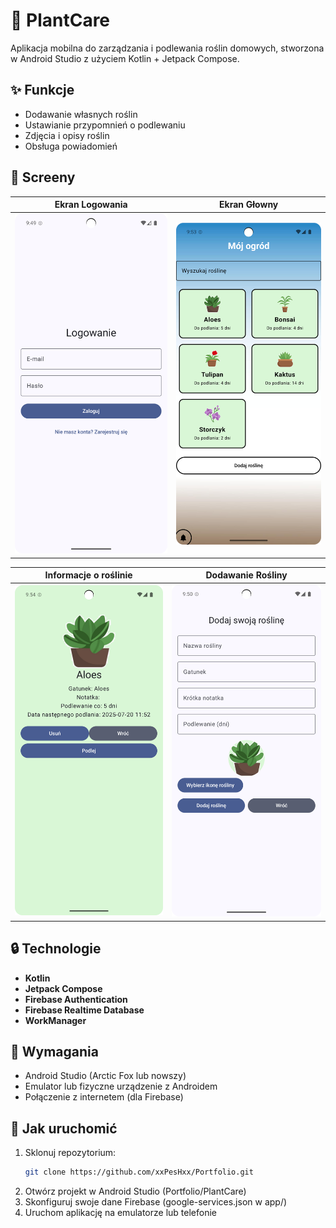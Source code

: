 # 🌱 PlantCare

Aplikacja mobilna do zarządzania i podlewania roślin domowych, stworzona w Android Studio z użyciem Kotlin + Jetpack Compose.

## ✨ Funkcje

- Dodawanie własnych roślin
- Ustawianie przypomnień o podlewaniu
- Zdjęcia i opisy roślin
- Obsługa powiadomień

## 📸 Screeny

| Ekran Logowania| Ekran Głowny |
|--------------|--------------------|
| ![screen1](screens/login_screen.png) | ![screen2](screens/main_screen.png) | 

| Informacje o roślinie | Dodawanie Rośliny |
|--------------------|--------------------|
| ![screen3](screens/plant_screen.png) | ![screen4](screens/add_plant_screen.png) |



## 🔒 Technologie

- **Kotlin**
- **Jetpack Compose**
- **Firebase Authentication**
- **Firebase Realtime Database**
- **WorkManager**

## 📱 Wymagania

- Android Studio (Arctic Fox lub nowszy)
- Emulator lub fizyczne urządzenie z Androidem
- Połączenie z internetem (dla Firebase)

## 🔧 Jak uruchomić

1. Sklonuj repozytorium:
   ```bash
   git clone https://github.com/xxPesHxx/Portfolio.git
2. Otwórz projekt w Android Studio (Portfolio/PlantCare)
3. Skonfiguruj swoje dane Firebase (google-services.json w app/)
4. Uruchom aplikację na emulatorze lub telefonie


